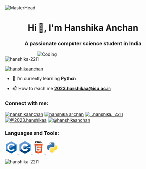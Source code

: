 <img align="center" src="https://media1.tenor.com/m/pMYQAlYxa80AAAAC/coding.gif" alt="MasterHead">
<h1 align="center">Hi 👋, I'm Hanshika Anchan</h1>
<h3 align="center">A passionate computer science student in India</h3>
<img align="right" alt="Coding" width="400" src="https://i.redd.it/n8agw6z2smyb1.gif">
<p align="left"> <img src="https://komarev.com/ghpvc/?username=hanshika-2211&label=Profile%20views&color=0e75b6&style=flat" alt="hanshika-2211" /> </p>

<p align="left"> <a href="https://twitter.com/hanshikaanchan" target="blank"><img src="https://img.shields.io/twitter/follow/hanshikaanchan?logo=twitter&style=for-the-badge" alt="hanshikaanchan" /></a> </p>

- 🌱 I’m currently learning <b>Python</b>

- 📫 How to reach me <b>2023.hanshikaa@isu.ac.in</b>

<h3 align="left">Connect with me:</h3>
<p align="left">
<a href="https://twitter.com/hanshikaanchan" target="blank"><img align="center" src="https://raw.githubusercontent.com/rahuldkjain/github-profile-readme-generator/master/src/images/icons/Social/twitter.svg" alt="hanshikaanchan" height="30" width="40" /></a>
<a href="https://linkedin.com/in/hanshika anchan" target="blank"><img align="center" src="https://raw.githubusercontent.com/rahuldkjain/github-profile-readme-generator/master/src/images/icons/Social/linked-in-alt.svg" alt="hanshika anchan" height="30" width="40" /></a>
<a href="https://instagram.com/_.hanshika._2211" target="blank"><img align="center" src="https://raw.githubusercontent.com/rahuldkjain/github-profile-readme-generator/master/src/images/icons/Social/instagram.svg" alt="_.hanshika._2211" height="30" width="40" /></a>
<a href="https://medium.com/@2023.hanshikaa" target="blank"><img align="center" src="https://raw.githubusercontent.com/rahuldkjain/github-profile-readme-generator/master/src/images/icons/Social/medium.svg" alt="@2023.hanshikaa" height="30" width="40" /></a>
<a href="https://www.hackerearth.com/@hanshikaanchan" target="blank"><img align="center" src="https://raw.githubusercontent.com/rahuldkjain/github-profile-readme-generator/master/src/images/icons/Social/hackerearth.svg" alt="@hanshikaanchan" height="30" width="40" /></a>
</p>

<h3 align="left">Languages and Tools:</h3>
<p align="left"> <a href="https://www.cprogramming.com/" target="_blank" rel="noreferrer"> <img src="https://raw.githubusercontent.com/devicons/devicon/master/icons/c/c-original.svg" alt="c" width="40" height="40"/> </a> <a href="https://www.w3schools.com/cpp/" target="_blank" rel="noreferrer"> <img src="https://raw.githubusercontent.com/devicons/devicon/master/icons/cplusplus/cplusplus-original.svg" alt="cplusplus" width="40" height="40"/> </a> <a href="https://www.w3.org/html/" target="_blank" rel="noreferrer"> <img src="https://raw.githubusercontent.com/devicons/devicon/master/icons/html5/html5-original-wordmark.svg" alt="html5" width="40" height="40"/> </a> <a href="https://www.python.org" target="_blank" rel="noreferrer"> <img src="https://raw.githubusercontent.com/devicons/devicon/master/icons/python/python-original.svg" alt="python" width="40" height="40"/> </a> </p>

<p><img align="left" src="https://github-readme-stats.vercel.app/api/top-langs?username=hanshika-2211&show_icons=true&locale=en&layout=compact" alt="hanshika-2211" /></p>
